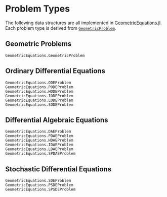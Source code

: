 
# Problem Types

The following data structures are all implemented in [GeometricEquations.jl](https://github.com/JuliaGNI/GeometricEquations.jl).
Each problem type is derived from [`GeometricProblem`](@ref).

## Geometric Problems

```@docs
GeometricEquations.GeometricProblem
```

## Ordinary Differential Equations

```@docs
GeometricEquations.ODEProblem
GeometricEquations.PODEProblem
GeometricEquations.HODEProblem
GeometricEquations.IODEProblem
GeometricEquations.LODEProblem
GeometricEquations.SODEProblem
```

## Differential Algebraic Equations

```@docs
GeometricEquations.DAEProblem
GeometricEquations.PDAEProblem
GeometricEquations.HDAEProblem
GeometricEquations.IDAEProblem
GeometricEquations.LDAEProblem
GeometricEquations.SPDAEProblem
```

## Stochastic Differential Equations

```@docs
GeometricEquations.SDEProblem
GeometricEquations.PSDEProblem
GeometricEquations.SPSDEProblem
```

